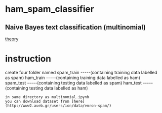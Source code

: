 # ham_spam_classifier
## Naive Bayes text classification (multinomial)
[theory](https://nlp.stanford.edu/IR-book/html/htmledition/naive-bayes-text-classification-1.html)


# instruction
  create four folder named 
   spam_train   -----(containing training data labelled as spam)
    ham_train    -----(containing training data labelled as ham)
   spam_test    -----(containing testing  data labelled as spam)
   ham_test     -----(containing  testing data labelled as ham)
    
    in same directory as multinomial.ipynb
    you can download dataset from [here](http://www2.aueb.gr/users/ion/data/enron-spam/)
   
